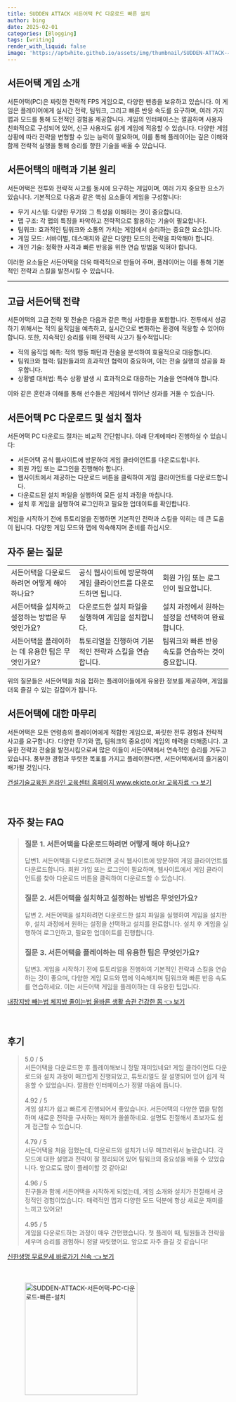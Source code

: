 ```yaml
---
title: SUDDEN ATTACK 서든어택 PC 다운로드 빠른 설치
author: bing
date: 2025-02-01
categories: [Blogging]
tags: [writing]
render_with_liquid: false
image: 'https://aptwhite.github.io/assets/img/thumbnail/SUDDEN-ATTACK-서든어택-PC-다운로드-빠른-설치.webp'
---
```



<h2 id='서든어택_게임소개'>서든어택 게임 소개</h2>

<p>서든어택(PC)은 짜릿한 전략적 FPS 게임으로, 다양한 팬층을 보유하고 있습니다. 이 게임은 플레이어에게 실시간 전략, 팀워크, 그리고 빠른 반응 속도를 요구하며, 여러 가지 맵과 모드를 통해 도전적인 경험을 제공합니다. 게임의 인터페이스는 깔끔하며 사용자 친화적으로 구성되어 있어, 신규 사용자도 쉽게 게임에 적응할 수 있습니다. 다양한 게임 상황에 따라 전략을 변형할 수 있는 능력이 필요하며, 이를 통해 플레이어는 깊은 이해와 함께 전략적 실행을 통해 승리를 향한 기술을 배울 수 있습니다.</p>

<h2 id='서든어택_게임특징'>서든어택의 매력과 기본 원리</h2>

<p>서든어택은 전투와 전략적 사고를 동시에 요구하는 게임이며, 여러 가지 중요한 요소가 있습니다. 기본적으로 다음과 같은 핵심 요소들이 게임을 구성합니다:</p>

<ul>
    <li>무기 시스템: 다양한 무기와 그 특성을 이해하는 것이 중요합니다.</li>
    <li>맵 구조: 각 맵의 특징을 파악하고 전략적으로 활용하는 기술이 필요합니다.</li>
    <li>팀워크: 효과적인 팀워크와 소통의 가치는 게임에서 승리하는 중요한 요소입니다.</li>
    <li>게임 모드: 서바이벌, 데스매치와 같은 다양한 모드의 전략을 파악해야 합니다.</li>
    <li>개인 기술: 정확한 사격과 빠른 반응을 위한 연습 방법을 익혀야 합니다.</li>
</ul>

<p>이러한 요소들은 서든어택을 더욱 매력적으로 만들어 주며, 플레이어는 이를 통해 기본적인 전략과 스킬을 발전시킬 수 있습니다.</p>

<hr />

<h2 id='서든어택_고급전략'>고급 서든어택 전략</h2>

<p>서든어택의 고급 전략 및 전술은 다음과 같은 핵심 사항들을 포함합니다. 전투에서 성공하기 위해서는 적의 움직임을 예측하고, 실시간으로 변화하는 환경에 적응할 수 있어야 합니다. 또한, 지속적인 승리를 위해 전략적 사고가 필수적입니다:</p>

<ul>
    <li>적의 움직임 예측: 적의 행동 패턴과 전술을 분석하여 효율적으로 대응합니다.</li>
    <li>팀워크와 협력: 팀원들과의 효과적인 협력이 중요하며, 이는 전술 실행의 성공을 좌우합니다.</li>
    <li>상황별 대처법: 특수 상황 발생 시 효과적으로 대응하는 기술을 연마해야 합니다.</li>
</ul>

<p>이와 같은 훈련과 이해를 통해 선수들은 게임에서 뛰어난 성과를 거둘 수 있습니다.</p>

<h2 id='서든어택_다운로드과정'>서든어택 PC 다운로드 및 설치 절차</h2>

<p>서든어택 PC 다운로드 절차는 비교적 간단합니다. 아래 단계에따라 진행하실 수 있습니다:</p>

<ul>
    <li>서든어택 공식 웹사이트에 방문하여 게임 클라이언트를 다운로드합니다.</li>
    <li>회원 가입 또는 로그인을 진행해야 합니다.</li>
    <li>웹사이트에서 제공하는 다운로드 버튼을 클릭하여 게임 클라이언트를 다운로드합니다.</li>
    <li>다운로드된 설치 파일을 실행하여 모든 설치 과정을 마칩니다.</li>
    <li>설치 후 게임을 실행하여 로그인하고 필요한 업데이트를 확인합니다.</li>
</ul>

<p>게임을 시작하기 전에 튜토리얼을 진행하면 기본적인 전략과 스킬을 익히는 데 큰 도움이 됩니다. 다양한 게임 모드와 맵에 익숙해지며 준비를 하십시오.</p>

<h2 id='서든어택_자주묻는질문'>자주 묻는 질문</h2>

<table>
    <tr>
        <td>서든어택을 다운로드하려면 어떻게 해야 하나요?</td>
        <td>공식 웹사이트에 방문하여 게임 클라이언트를 다운로드하면 됩니다.</td>
        <td>회원 가입 또는 로그인이 필요합니다.</td>
    </tr>
    <tr>
        <td>서든어택을 설치하고 설정하는 방법은 무엇인가요?</td>
        <td>다운로드한 설치 파일을 실행하여 게임을 설치합니다.</td>
        <td>설치 과정에서 원하는 설정을 선택하여 완료합니다.</td>
    </tr>
    <tr>
        <td>서든어택을 플레이하는 데 유용한 팁은 무엇인가요?</td>
        <td>튜토리얼을 진행하여 기본적인 전략과 스킬을 연습합니다.</td>
        <td>팀워크와 빠른 반응 속도를 연습하는 것이 중요합니다.</td>
    </tr>
</table>

<p>위의 질문들은 서든어택을 처음 접하는 플레이어들에게 유용한 정보를 제공하며, 게임을 더욱 즐길 수 있는 길잡이가 됩니다.</p>

<h2 id='서든어택_마무리'>서든어택에 대한 마무리</h2>

<p>서든어택은 모든 연령층의 플레이어에게 적합한 게임으로, 짜릿한 전투 경험과 전략적 사고를 요구합니다. 다양한 무기와 맵, 팀워크의 중요성이 게임의 매력을 더해줍니다. 고유한 전략과 전술을 발전시킴으로써 많은 이들이 서든어택에서 연속적인 승리를 거두고 있습니다. 풍부한 경험과 뚜렷한 목표를 가지고 플레이한다면, 서든어택에서의 즐거움이 배가될 것입니다.</p>


<p><a class="click-button" title="건설기술교육원 온라인 교육센터 홈페이지 www.ekicte.or.kr 교육자료" href="https://aptwhite.github.io/posts/%EA%B1%B4%EC%84%A4%EA%B8%B0%EC%88%A0%EA%B5%90%EC%9C%A1%EC%9B%90-%EC%98%A8%EB%9D%BC%EC%9D%B8-%EA%B5%90%EC%9C%A1%EC%84%BC%ED%84%B0-%ED%99%88%ED%8E%98%EC%9D%B4%EC%A7%80-www.ekicte.or.kr-%EA%B5%90%EC%9C%A1%EC%9E%90%EB%A3%8C/" rel="dofollow">건설기술교육원 온라인 교육센터 홈페이지 www.ekicte.or.kr 교육자료 👈 보기</a></p><br>
<h2 id='자주_찾는_FAQ'>자주 찾는 FAQ</h2>
<div itemscope="" itemtype="https://schema.org/FAQPage"> 
<blockquote> 
<div itemscope="" itemprop="mainEntity" itemtype="https://schema.org/Question"> 
<h3 itemprop="name">질문 1. 서든어택을 다운로드하려면 어떻게 해야 하나요?</h3> 
<div itemscope="" itemprop="acceptedAnswer" itemtype="https://schema.org/Answer"> 
<span itemprop="text"> 
<p>답변1. 서든어택을 다운로드하려면 공식 웹사이트에 방문하여 게임 클라이언트를 다운로드합니다. 회원 가입 또는 로그인이 필요하며, 웹사이트에서 게임 클라이언트를 찾아 다운로드 버튼을 클릭하여 다운로드할 수 있습니다.</p> 
</span> 
</div> 
</div> 
<div itemscope="" itemprop="mainEntity" itemtype="https://schema.org/Question"> 
<h3 itemprop="name">질문 2. 서든어택을 설치하고 설정하는 방법은 무엇인가요?</h3> 
<div itemscope="" itemprop="acceptedAnswer" itemtype="https://schema.org/Answer"> 
<span itemprop="text"> 
<p>답변 2. 서든어택을 설치하려면 다운로드한 설치 파일을 실행하여 게임을 설치한 후, 설치 과정에서 원하는 설정을 선택하고 설치를 완료합니다. 설치 후 게임을 실행하여 로그인하고, 필요한 업데이트를 진행합니다.</p> 
</span> 
</div> 
</div> 
<div itemscope="" itemprop="mainEntity" itemtype="https://schema.org/Question"> 
<h3 itemprop="name">질문 3. 서든어택을 플레이하는 데 유용한 팁은 무엇인가요?</h3> 
<div itemscope="" itemprop="acceptedAnswer" itemtype="https://schema.org/Answer"> 
<span itemprop="text"> 
<p>답변3. 게임을 시작하기 전에 튜토리얼을 진행하여 기본적인 전략과 스킬을 연습하는 것이 좋으며, 다양한 게임 모드와 맵에 익숙해지며 팀워크와 빠른 반응 속도를 연습하세요. 이는 서든어택 게임을 플레이하는 데 유용한 팁입니다.</p> 
</span> 
</div> 
</div> 
</blockquote> 
</div>
<p><a class="click-button" title="내장지방 빼는법 체지방 줄이는법 올바른 생활 습관 건강한 몸" href="https://aptwhite.github.io/posts/%EB%82%B4%EC%9E%A5%EC%A7%80%EB%B0%A9-%EB%B9%BC%EB%8A%94%EB%B2%95-%EC%B2%B4%EC%A7%80%EB%B0%A9-%EC%A4%84%EC%9D%B4%EB%8A%94%EB%B2%95-%EC%98%AC%EB%B0%94%EB%A5%B8-%EC%83%9D%ED%99%9C-%EC%8A%B5%EA%B4%80-%EA%B1%B4%EA%B0%95%ED%95%9C-%EB%AA%B8/" rel="dofollow">내장지방 빼는법 체지방 줄이는법 올바른 생활 습관 건강한 몸 👈 보기</a></p><br>
<h2 id='후기'>후기</h2>
<div itemscope itemtype="https://schema.org/Product">
  <blockquote>
  <div itemprop="review" itemscope itemtype="https://schema.org/Review">
      <div itemprop="reviewRating" itemscope itemtype="https://schema.org/Rating"> <span itemprop="ratingValue">5.0</span> / <span itemprop="bestRating">5</span> </div>
      <span itemprop="reviewBody">서든어택을 다운로드한 후 플레이해보니 정말 재미있네요! 게임 클라이언트 다운로드와 설치 과정이 매끄럽게 진행되었고, 튜토리얼도 잘 설명되어 있어 쉽게 적응할 수 있었습니다. 깔끔한 인터페이스가 정말 마음에 듭니다.</span>
  </div>
  <br>
  <div itemprop="review" itemscope itemtype="https://schema.org/Review">
      <div itemprop="reviewRating" itemscope itemtype="https://schema.org/Rating"> <span itemprop="ratingValue">4.92</span> / <span itemprop="bestRating">5</span> </div>
      <span itemprop="reviewBody">게임 설치가 쉽고 빠르게 진행되어서 좋았습니다. 서든어택의 다양한 맵을 탐험하며 새로운 전략을 구사하는 재미가 쏠쏠하네요. 설명도 친절해서 초보자도 쉽게 접근할 수 있습니다.</span>
  </div>
  <br>
  <div itemprop="review" itemscope itemtype="https://schema.org/Review">
      <div itemprop="reviewRating" itemscope itemtype="https://schema.org/Rating"> <span itemprop="ratingValue">4.79</span> / <span itemprop="bestRating">5</span> </div>
      <span itemprop="reviewBody">서든어택을 처음 접했는데, 다운로드와 설치가 너무 매끄러워서 놀랐습니다. 각 모드에 대한 설명과 전략이 잘 정리되어 있어 팀워크의 중요성을 배울 수 있었습니다. 앞으로도 많이 플레이할 것 같아요!</span>
  </div>
  <br>
  <div itemprop="review" itemscope itemtype="https://schema.org/Review">
      <div itemprop="reviewRating" itemscope itemtype="https://schema.org/Rating"> <span itemprop="ratingValue">4.96</span> / <span itemprop="bestRating">5</span> </div>
      <span itemprop="reviewBody">친구들과 함께 서든어택을 시작하게 되었는데, 게임 소개와 설치가 친절해서 긍정적인 경험이었습니다. 매력적인 맵과 다양한 모드 덕분에 항상 새로운 재미를 느끼고 있어요!</span>
  </div>
  <br>
  <div itemprop="review" itemscope itemtype="https://schema.org/Review">
      <div itemprop="reviewRating" itemscope itemtype="https://schema.org/Rating"> <span itemprop="ratingValue">4.95</span> / <span itemprop="bestRating">5</span> </div>
      <span itemprop="reviewBody">게임을 다운로드하는 과정이 매우 간편했습니다. 첫 플레이 때, 팀원들과 전략을 세우며 승리를 경험하니 정말 짜릿했어요. 앞으로 자주 즐길 것 같습니다!</span>
  </div>
  </blockquote>
</div>
<p><a class="click-button" title="신한생명 무료운세 바로가기 신속" href="https://aptwhite.github.io/posts/%EC%8B%A0%ED%95%9C%EC%83%9D%EB%AA%85-%EB%AC%B4%EB%A3%8C%EC%9A%B4%EC%84%B8-%EB%B0%94%EB%A1%9C%EA%B0%80%EA%B8%B0-%EC%8B%A0%EC%86%8D/" rel="dofollow">신한생명 무료운세 바로가기 신속 👈 보기</a></p><br>
<figure class="image"><img src="https://aptwhite.github.io/assets/img/thumbnail/SUDDEN-ATTACK-서든어택-PC-다운로드-빠른-설치.webp" alt="SUDDEN-ATTACK-서든어택-PC-다운로드-빠른-설치" width="256" height="256"></figure>
